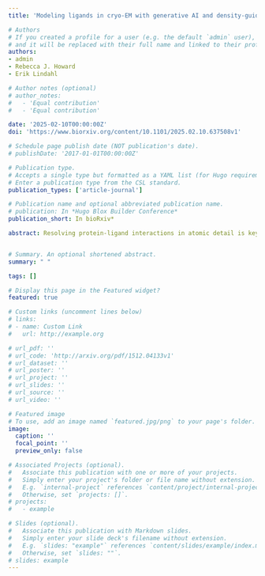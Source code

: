 ```yaml
---
title: 'Modeling ligands in cryo-EM with generative AI and density-guided simulations'

# Authors
# If you created a profile for a user (e.g. the default `admin` user), write the username (folder name) here
# and it will be replaced with their full name and linked to their profile.
authors:
- admin
- Rebecca J. Howard
- Erik Lindahl

# Author notes (optional)
# author_notes:
#   - 'Equal contribution'
#   - 'Equal contribution'

date: '2025-02-10T00:00:00Z'
doi: 'https://www.biorxiv.org/content/10.1101/2025.02.10.637508v1'

# Schedule page publish date (NOT publication's date).
# publishDate: '2017-01-01T00:00:00Z'

# Publication type.
# Accepts a single type but formatted as a YAML list (for Hugo requirements).
# Enter a publication type from the CSL standard.
publication_types: ['article-journal']

# Publication name and optional abbreviated publication name.
# publication: In *Hugo Blox Builder Conference*
publication_short: In bioRxiv*

abstract: Resolving protein-ligand interactions in atomic detail is key to understanding how small molecules regulate macromolecular function. Although recent breakthroughs in cryogenic electron microscopy (cryo-EM) have enabled high-quality reconstruction of numerous complex biomolecules, the resolution of bound ligands is often relatively poor. Furthermore, automated methods for building and refining molecular models into cryo-EM maps have largely focused on proteins and may not be optimized for the diverse properties of small-molecule ligands. Here, we present an approach that integrates generative artificial intelligence (AI) with cryo-EM density-guided simulations to fit ligands into experimental maps. Using three inputs: 1) a protein amino acid sequence, 2) a ligand specification, and 3) an experimental cryo-EM map, we validated our approach on a set of biomedically relevant protein-ligand complexes including kinases, GPCRs, and solute transporters, none of which were present in the AI training data. In cases for which generative AI was not sufficient to predict experimental poses outright, integration of flexible fitting into molecular dynamics simulations improved ligand model-to-map cross-correlation relative to the deposited structure from 40-71% to 82-95%. This work offers a straightforward template for integrating generative AI and density-guided simulations to automate model building in cryo-EM maps of ligand-protein complexes, with potential applications for characterization and design of novel modulators and drugs.


# Summary. An optional shortened abstract.
summary: " "

tags: []

# Display this page in the Featured widget?
featured: true

# Custom links (uncomment lines below)
# links:
# - name: Custom Link
#   url: http://example.org

# url_pdf: ''
# url_code: 'http://arxiv.org/pdf/1512.04133v1'
# url_dataset: ''
# url_poster: ''
# url_project: ''
# url_slides: ''
# url_source: ''
# url_video: ''

# Featured image
# To use, add an image named `featured.jpg/png` to your page's folder.
image:
  caption: ''
  focal_point: ''
  preview_only: false

# Associated Projects (optional).
#   Associate this publication with one or more of your projects.
#   Simply enter your project's folder or file name without extension.
#   E.g. `internal-project` references `content/project/internal-project/index.md`.
#   Otherwise, set `projects: []`.
# projects:
#   - example

# Slides (optional).
#   Associate this publication with Markdown slides.
#   Simply enter your slide deck's filename without extension.
#   E.g. `slides: "example"` references `content/slides/example/index.md`.
#   Otherwise, set `slides: ""`.
# slides: example
---
```


<!-- {{% callout note %}}
Click the _Cite_ button above to demo the feature to enable visitors to import publication metadata into their reference management software.
{{% /callout %}}

{{% callout note %}}
Create your slides in Markdown - click the _Slides_ button to check out the example.
{{% /callout %}}

Add the publication's **full text** or **supplementary notes** here. You can use rich formatting such as including [code, math, and images](https://docs.hugoblox.com/content/writing-markdown-latex/). -->
